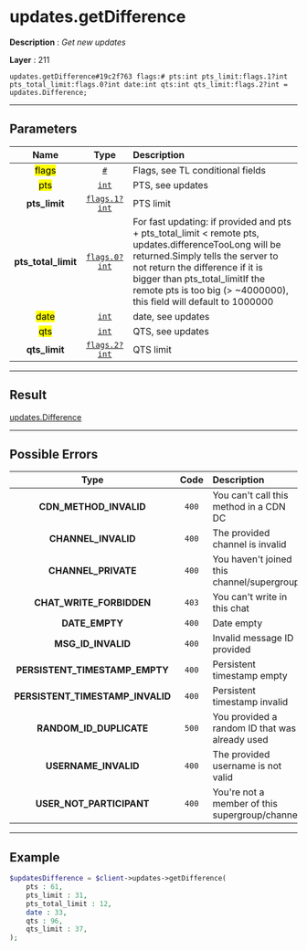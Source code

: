# updates.getDifference

**Description** : *Get new updates*

**Layer** : 211

```tl
updates.getDifference#19c2f763 flags:# pts:int pts_limit:flags.1?int pts_total_limit:flags.0?int date:int qts:int qts_limit:flags.2?int = updates.Difference;
```

---

## Parameters

| Name | Type | Description |
| :---: | :---: | :--- |
| <mark>flags</mark> | [`#`](type/#) | Flags, see TL conditional fields |
| <mark>pts</mark> | [`int`](type/int) | PTS, see updates |
| **pts_limit** | [`flags.1?int`](type/int) | PTS limit |
| **pts_total_limit** | [`flags.0?int`](type/int) | For fast updating: if provided and pts + pts_total_limit < remote pts, updates.differenceTooLong will be returned.Simply tells the server to not return the difference if it is bigger than pts_total_limitIf the remote pts is too big (> ~4000000), this field will default to 1000000 |
| <mark>date</mark> | [`int`](type/int) | date, see updates |
| <mark>qts</mark> | [`int`](type/int) | QTS, see updates |
| **qts_limit** | [`flags.2?int`](type/int) | QTS limit |

---

## Result

[updates.Difference](type/updates.Difference)

---

## Possible Errors

| Type | Code | Description |
| :---: | :---: | :--- |
| **CDN_METHOD_INVALID** | `400` | You can't call this method in a CDN DC |
| **CHANNEL_INVALID** | `400` | The provided channel is invalid |
| **CHANNEL_PRIVATE** | `400` | You haven't joined this channel/supergroup |
| **CHAT_WRITE_FORBIDDEN** | `403` | You can't write in this chat |
| **DATE_EMPTY** | `400` | Date empty |
| **MSG_ID_INVALID** | `400` | Invalid message ID provided |
| **PERSISTENT_TIMESTAMP_EMPTY** | `400` | Persistent timestamp empty |
| **PERSISTENT_TIMESTAMP_INVALID** | `400` | Persistent timestamp invalid |
| **RANDOM_ID_DUPLICATE** | `500` | You provided a random ID that was already used |
| **USERNAME_INVALID** | `400` | The provided username is not valid |
| **USER_NOT_PARTICIPANT** | `400` | You're not a member of this supergroup/channel |

---

## Example

```php
$updatesDifference = $client->updates->getDifference(
	pts : 61,
	pts_limit : 31,
	pts_total_limit : 12,
	date : 33,
	qts : 96,
	qts_limit : 37,
);
```